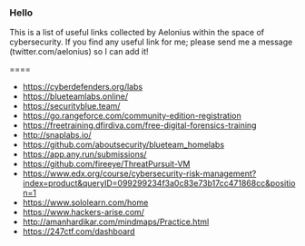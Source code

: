 ### Hello

This is a list of useful links collected by Aelonius within the space of cybersecurity.
If you find any useful link for me; please send me a message (twitter.com/aelonius) so I can add it!

====

* https://cyberdefenders.org/labs
* https://blueteamlabs.online/
* https://securityblue.team/
* https://go.rangeforce.com/community-edition-registration
* https://freetraining.dfirdiva.com/free-digital-forensics-training
* http://snaplabs.io/
* https://github.com/aboutsecurity/blueteam_homelabs
* https://app.any.run/submissions/
* https://github.com/fireeye/ThreatPursuit-VM
* https://www.edx.org/course/cybersecurity-risk-management?index=product&queryID=099299234f3a0c83e73b17cc471868cc&position=1
* https://www.sololearn.com/home
* https://www.hackers-arise.com/
* http://amanhardikar.com/mindmaps/Practice.html
* https://247ctf.com/dashboard
